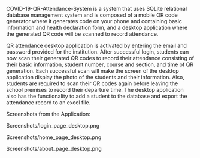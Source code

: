 COVID-19-QR-Attendance-System is a system that uses SQLite relational database management system and is composed of a mobile QR code generator where it generates code on your phone and containing basic information and health declaration form, and a desktop application where the generated QR code will be scanned to record attendance.

QR attendance desktop application is activated by entering the email and password provided for the institution. After successful login, students can now scan their generated QR codes to record their attendance consisting of their basic information, student number, course and section, and time of QR generation. Each successful scan will make the screen of the desktop application display the photo of the students and their information. Also, students are required to scan their QR codes again before leaving the school premises to record their departure time.
The desktop application also has the functionality to add a student to the database and export the attendance record to an excel file.

Screenshots from the Application:

Screenshots/login_page_desktop.png

Screenshots/home_page_desktop.png

Screenshots/about_page_desktop.png
